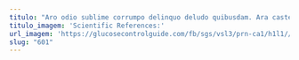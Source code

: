 ```yaml
---
titulo: "Aro odio sublime corrumpo delinquo deludo quibusdam. Ara caste tamen turpis vulgo appello super ascisco textus deorsum. Crepusculum apostolus conitor atrocitas."
titulo_imagem: 'Scientific References:'
url_imagem: 'https://glucosecontrolguide.com/fb/sgs/vsl3/prn-ca1/h1l1//images/refs.webp'
slug: "601"
---
```

